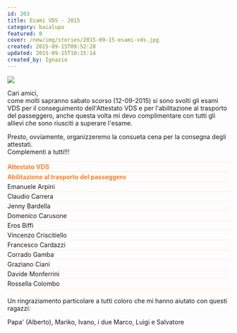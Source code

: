 ```yaml
---
id: 203
title: Esami VDS - 2015
category: baialupo
featured: 0
cover: /new/img/stories/2015-09-15-esami-vds.jpg
created: 2015-09-15T09:52:28
updated: 2015-09-15T10:15:14
created_by: Ignazio
---
```


<a href="/new/img/category/45-2015-esami-vds" target="_blank">
<img class="float-start mr-3 max-w-[300px]" src="/new/img/stories/2015-09-15-esami-vds.jpg"/>
</a>

Cari amici,<br/>
come molti sapranno sabato scorso (12-09-2015) si sono svolti gli esami VDS per il conseguimento dell'Attestato VDS e per l'abilitazione al trasporto del passeggero, anche questa volta mi devo complimentare con tutti gli allievi che sono riusciti a superare l'esame.

Presto, ovviamente, organizzeremo la consueta cena per la consegna degli attestati.<br/>
Complementi a tutti!!!

<style>
    .grid > div {
        border-bottom: 1px solid rgb(255 237 213);
        padding: 0.125rem 0;
    }
    .grid > div:nth-of-type(1),
    .grid > div:nth-of-type(2) {
        color: rgb(249 115 22);
        font-weight: 600;
        border-top: 1px solid rgb(255 237 213);
    }
</style>

<div class="grid grid-cols-[auto,auto] my-4">
    <div class=" text-orange-500">Attestato VDS</div>
    <div class=" text-orange-500">Abilitazione al trasporto del passeggero</div>
    <div>Emanuele Arpini</div>
    <div>Claudio Carrera</div>
    <div>Jenny Bardella</div>
    <div>Domenico Carusone</div>
    <div>Eros Biffi</div>
    <div>Vincenzo Criscitiello</div>
    <div>Francesco Cardazzi </div>
    <div>Corrado Gamba</div>
    <div>Graziano Ciani</div>
    <div>Davide Monferrini</div>
    <div>Rossella Colombo</div>
    <div></div>
</div>

Un ringraziamento particolare a tutti coloro che mi hanno aiutato con questi ragazzi:

Papa' (Alberto), Mariko, Ivano, i due Marco, Luigi e Salvatore
